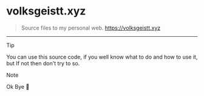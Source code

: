 # volksgeistt.xyz
> Source files to my personal web.
> https://volksgeistt.xyz
---
> [!TIP]
> You can use this source code, if you well know what to do and how to use it, but If not then don't try to so.


> [!NOTE]
> Ok Bye 🤡
